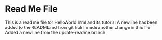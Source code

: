 # Read Me File

This is a read me file for HelloWorld.html and its tutorial
A new line has been added to the README.md from git hub
I made another change in this file
Added a new line from the update-readme branch
